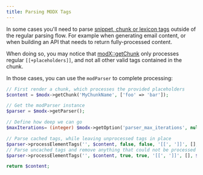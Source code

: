 ```yaml
---
title: Parsing MODX Tags
---
```


In some cases you'll need to parse [snippet, chunk or lexicon tags](building-sites/tag-syntax) outside of the regular parsing flow. For example when generating email content, or when building an API that needs to return fully-processed content.

When doing so, you may notice that [modX::getChunk](extending-modx/modx-class/reference/modx.getchunk) only processes regular `[[+placeholders]]`, and not all other valid tags contained in the chunk.

In those cases, you can use the `modParser` to complete processing:

``` php
// First render a chunk, which processes the provided placeholders
$content = $modx->getChunk('MyChunkName', ['foo' => 'bar']);

// Get the modParser instance
$parser = $modx->getParser();

// Define how deep we can go
$maxIterations= (integer) $modx->getOption('parser_max_iterations', null, 10);

// Parse cached tags, while leaving unprocessed tags in place
$parser->processElementTags('', $content, false, false, '[[', ']]', [], $maxIterations);
// Parse uncached tags and remove anything that could not be processed
$parser->processElementTags('', $content, true, true, '[[', ']]', [], $maxIterations);

return $content;
```
